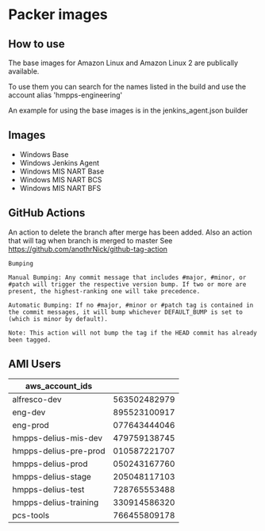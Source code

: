 # Packer images

## How to use

The base images for Amazon Linux and Amazon Linux 2 are publically available.

To use them you can search for the names listed in the build and use the account alias 'hmpps-engineering'

An example for using the base images is in the jenkins_agent.json builder

## Images

* Windows Base
* Windows Jenkins Agent
* Windows MIS NART Base
* Windows MIS NART BCS
* Windows MIS NART BFS

## GitHub Actions

An action to delete the branch after merge has been added.
Also an action that will tag when branch is merged to master
See https://github.com/anothrNick/github-tag-action

```
Bumping

Manual Bumping: Any commit message that includes #major, #minor, or #patch will trigger the respective version bump. If two or more are present, the highest-ranking one will take precedence.

Automatic Bumping: If no #major, #minor or #patch tag is contained in the commit messages, it will bump whichever DEFAULT_BUMP is set to (which is minor by default).

Note: This action will not bump the tag if the HEAD commit has already been tagged.
```

## AMI Users

| aws_account_ids             |              |
|-----------------------------|--------------|
| alfresco-dev                | 563502482979 |
| eng-dev                     | 895523100917 |
| eng-prod                    | 077643444046 |
| hmpps-delius-mis-dev        | 479759138745 |
| hmpps-delius-pre-prod       | 010587221707 |
| hmpps-delius-prod           | 050243167760 |
| hmpps-delius-stage          | 205048117103 |
| hmpps-delius-test           | 728765553488 |
| hmpps-delius-training       | 330914586320 |
| pcs-tools                   | 766455809178 |
